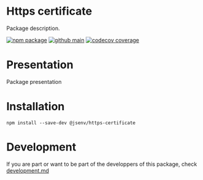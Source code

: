 # Https certificate

Package description.

[![npm package](https://img.shields.io/npm/v/@jsenv/https-certificate.svg?logo=npm&label=package)](https://www.npmjs.com/package/@jsenv/https-certificate)
[![github main](https://github.com/jsenv/jsenv-https-certificate/workflows/main/badge.svg)](https://github.com/jsenv/jsenv-https-certificate/actions?workflow=main)
[![codecov coverage](https://codecov.io/gh/jsenv/jsenv-https-certificate/branch/main/graph/badge.svg)](https://codecov.io/gh/jsenv/jsenv-https-certificate)

# Presentation

Package presentation

# Installation

```console
npm install --save-dev @jsenv/https-certificate
```

# Development

If you are part or want to be part of the developpers of this package, check [development.md](./docs/development.md)
